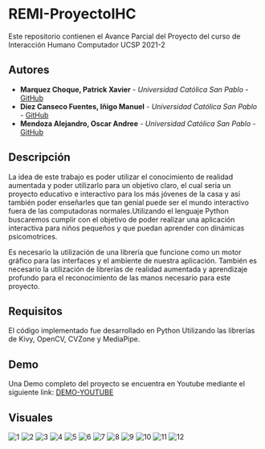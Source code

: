 # REMI-ProyectoIHC

Este repositorio contienen el Avance Parcial del Proyecto del curso de Interacción Humano Computador UCSP 2021-2

## Autores

* **Marquez Choque, Patrick Xavier** - *Universidad Católica San Pablo* - [GitHub](https://github.com/patrick03524)
* **Diez Canseco Fuentes, Iñigo Manuel** - *Universidad Católica San Pablo* - [GitHub](https://github.com/inigomanuel)
* **Mendoza Alejandro, Oscar Andree** - *Universidad Católica San Pablo* - [GitHub](https://github.com/OscarMendoza99)

## Descripción

La idea de este trabajo es poder utilizar el conocimiento de realidad aumentada y poder utilizarlo para un objetivo claro, el cual seria un proyecto educativo e interactivo para los más jóvenes de la casa y así también poder enseñarles que tan genial puede ser el mundo interactivo fuera de las computadoras normales.Utilizando el lenguaje Python buscaremos cumplir con el objetivo de poder realizar una aplicación interactiva para niños pequeños y que puedan aprender con dinámicas psicomotrices.

Es necesario la utilización de una librería que funcione como un motor gráfico para las interfaces y el ambiente de nuestra aplicación. También es necesario la utilización de librerías de realidad aumentada y aprendizaje profundo para el reconocimiento de las manos necesario para este proyecto.

## Requisitos

El código implementado fue desarrollado en Python Utilizando las librerías de Kivy, OpenCV, CVZone y MediaPipe.

## Demo

Una Demo completo del proyecto se encuentra en Youtube mediante el siguiente link: [DEMO-YOUTUBE](https://www.youtube.com/watch?v=TYkzkJTCck4)

## Visuales

![1](https://user-images.githubusercontent.com/21103950/138517849-994be396-9822-4579-8c7e-c09d424caa98.png)
![2](https://user-images.githubusercontent.com/21103950/138517851-76978afb-c639-4cc6-9063-834656f414a4.png)
![3](https://user-images.githubusercontent.com/21103950/138517854-e76669c1-018b-410a-842e-61344053986f.png)
![4](https://user-images.githubusercontent.com/21103950/138517860-789cea5f-ba3a-44a9-9175-5969b12a3cac.png)
![5](https://user-images.githubusercontent.com/21103950/138517863-bbe42a71-a5a1-4e06-8516-3427d022454c.png)
![6](https://user-images.githubusercontent.com/21103950/138517868-8d8782a5-9356-4808-891a-1402fe9c1585.png)
![7](https://user-images.githubusercontent.com/21103950/138517875-b9cd2466-362f-400d-90a5-9da16331d87a.png)
![8](https://user-images.githubusercontent.com/21103950/138517842-62101a17-afc5-4b81-8873-f73aa9661696.png)
![9](https://user-images.githubusercontent.com/21103950/145684046-3266341f-ba7c-4fd3-ae14-704150702536.png)
![10](https://user-images.githubusercontent.com/21103950/145684055-8e3d38ba-a615-4b08-81dd-8f7d2df28d72.png)
![11](https://user-images.githubusercontent.com/21103950/145684058-fcc71592-e0d0-4bc6-a8f7-45d8ecb90423.png)
![12](https://user-images.githubusercontent.com/21103950/145684061-78ea0e58-bad7-402d-932f-f4d1cbf0cbdb.png)

